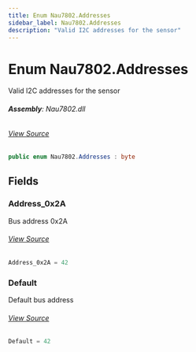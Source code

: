 ```yaml
---
title: Enum Nau7802.Addresses
sidebar_label: Nau7802.Addresses
description: "Valid I2C addresses for the sensor"
---
```

# Enum Nau7802.Addresses
Valid I2C addresses for the sensor

###### **Assembly**: Nau7802.dll
###### [View Source](https://github.com/WildernessLabs/Meadow.Foundation.git/blob/develop/Source/Meadow.Foundation.Peripherals/Sensors.LoadCell.Nau7802/Driver/Nau7802.Enums.cs#L9)
```csharp title="Declaration"
public enum Nau7802.Addresses : byte
```
## Fields
### Address_0x2A
Bus address 0x2A
###### [View Source](https://github.com/WildernessLabs/Meadow.Foundation.git/blob/develop/Source/Meadow.Foundation.Peripherals/Sensors.LoadCell.Nau7802/Driver/Nau7802.Enums.cs#L14)
```csharp title="Declaration"
Address_0x2A = 42
```
### Default
Default bus address
###### [View Source](https://github.com/WildernessLabs/Meadow.Foundation.git/blob/develop/Source/Meadow.Foundation.Peripherals/Sensors.LoadCell.Nau7802/Driver/Nau7802.Enums.cs#L18)
```csharp title="Declaration"
Default = 42
```

